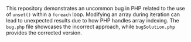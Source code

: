 This repository demonstrates an uncommon bug in PHP related to the use of `unset()` within a `foreach` loop.  Modifying an array during iteration can lead to unexpected results due to how PHP handles array indexing. The `bug.php` file showcases the incorrect approach, while `bugSolution.php` provides the corrected version.